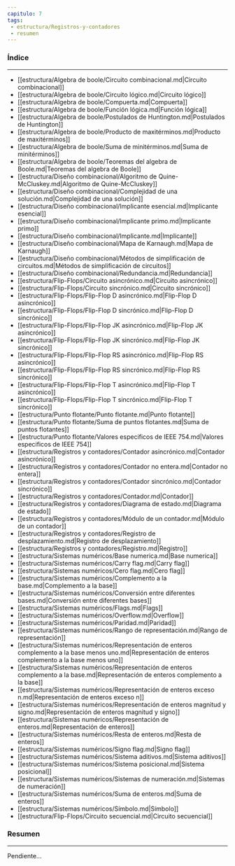 ```yaml
---
capitulo: 7
tags: 
 - estructura/Registros-y-contadores
 - resumen
---
```

### Índice 
---
* [[estructura/Algebra de boole/Circuito combinacional.md|Circuito combinacional]]
* [[estructura/Algebra de boole/Circuito lógico.md|Circuito lógico]]
* [[estructura/Algebra de boole/Compuerta.md|Compuerta]]
* [[estructura/Algebra de boole/Función lógica.md|Función lógica]]
* [[estructura/Algebra de boole/Postulados de Huntington.md|Postulados de Huntington]]
* [[estructura/Algebra de boole/Producto de maxitérminos.md|Producto de maxitérminos]]
* [[estructura/Algebra de boole/Suma de minitérminos.md|Suma de minitérminos]]
* [[estructura/Algebra de boole/Teoremas del algebra de Boole.md|Teoremas del algebra de Boole]]
* [[estructura/Diseño combinacional/Algoritmo de Quine-McCluskey.md|Algoritmo de Quine-McCluskey]]
* [[estructura/Diseño combinacional/Complejidad de una solución.md|Complejidad de una solución]]
* [[estructura/Diseño combinacional/Implicante esencial.md|Implicante esencial]]
* [[estructura/Diseño combinacional/Implicante primo.md|Implicante primo]]
* [[estructura/Diseño combinacional/Implicante.md|Implicante]]
* [[estructura/Diseño combinacional/Mapa de Karnaugh.md|Mapa de Karnaugh]]
* [[estructura/Diseño combinacional/Métodos de simplificación de circuitos.md|Métodos de simplificación de circuitos]]
* [[estructura/Diseño combinacional/Redundancia.md|Redundancia]]
* [[estructura/Flip-Flops/Circuito asincrónico.md|Circuito asincrónico]]
* [[estructura/Flip-Flops/Circuito sincrónico.md|Circuito sincrónico]]
* [[estructura/Flip-Flops/Flip-Flop D asincrónico.md|Flip-Flop D asincrónico]]
* [[estructura/Flip-Flops/Flip-Flop D sincrónico.md|Flip-Flop D sincrónico]]
* [[estructura/Flip-Flops/Flip-Flop JK asincrónico.md|Flip-Flop JK asincrónico]]
* [[estructura/Flip-Flops/Flip-Flop JK sincrónico.md|Flip-Flop JK sincrónico]]
* [[estructura/Flip-Flops/Flip-Flop RS asincrónico.md|Flip-Flop RS asincrónico]]
* [[estructura/Flip-Flops/Flip-Flop RS sincrónico.md|Flip-Flop RS sincrónico]]
* [[estructura/Flip-Flops/Flip-Flop T asincrónico.md|Flip-Flop T asincrónico]]
* [[estructura/Flip-Flops/Flip-Flop T sincrónico.md|Flip-Flop T sincrónico]]
* [[estructura/Punto flotante/Punto flotante.md|Punto flotante]]
* [[estructura/Punto flotante/Suma de puntos flotantes.md|Suma de puntos flotantes]]
* [[estructura/Punto flotante/Valores especificos de IEEE 754.md|Valores especificos de IEEE 754]]
* [[estructura/Registros y contadores/Contador asincrónico.md|Contador asincrónico]]
* [[estructura/Registros y contadores/Contador no entera.md|Contador no entera]]
* [[estructura/Registros y contadores/Contador sincrónico.md|Contador sincrónico]]
* [[estructura/Registros y contadores/Contador.md|Contador]]
* [[estructura/Registros y contadores/Diagrama de estado.md|Diagrama de estado]]
* [[estructura/Registros y contadores/Módulo de un contador.md|Módulo de un contador]]
* [[estructura/Registros y contadores/Registro de desplazamiento.md|Registro de desplazamiento]]
* [[estructura/Registros y contadores/Registro.md|Registro]]
* [[estructura/Sistemas numéricos/Base numerica.md|Base numerica]]
* [[estructura/Sistemas numéricos/Carry flag.md|Carry flag]]
* [[estructura/Sistemas numéricos/Cero flag.md|Cero flag]]
* [[estructura/Sistemas numéricos/Complemento a la base.md|Complemento a la base]]
* [[estructura/Sistemas numéricos/Conversión entre diferentes bases.md|Conversión entre diferentes bases]]
* [[estructura/Sistemas numéricos/Flags.md|Flags]]
* [[estructura/Sistemas numéricos/Overflow.md|Overflow]]
* [[estructura/Sistemas numéricos/Paridad.md|Paridad]]
* [[estructura/Sistemas numéricos/Rango de representación.md|Rango de representación]]
* [[estructura/Sistemas numéricos/Representación de enteros complemento a la base menos uno.md|Representación de enteros complemento a la base menos uno]]
* [[estructura/Sistemas numéricos/Representación de enteros complemento a la base.md|Representación de enteros complemento a la base]]
* [[estructura/Sistemas numéricos/Representación de enteros exceso n.md|Representación de enteros exceso n]]
* [[estructura/Sistemas numéricos/Representación de enteros magnitud y signo.md|Representación de enteros magnitud y signo]]
* [[estructura/Sistemas numéricos/Representación de enteros.md|Representación de enteros]]
* [[estructura/Sistemas numéricos/Resta de enteros.md|Resta de enteros]]
* [[estructura/Sistemas numéricos/Signo flag.md|Signo flag]]
* [[estructura/Sistemas numéricos/Sistema aditivos.md|Sistema aditivos]]
* [[estructura/Sistemas numéricos/Sistema posicional.md|Sistema posicional]]
* [[estructura/Sistemas numéricos/Sistemas de numeración.md|Sistemas de numeración]]
* [[estructura/Sistemas numéricos/Suma de enteros.md|Suma de enteros]]
* [[estructura/Sistemas numéricos/Símbolo.md|Símbolo]]
* [[estructura/Flip-Flops/Circuito secuencial.md|Circuito secuencial]]

### Resumen
---
Pendiente...